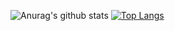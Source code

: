 ![Anurag's github stats](https://github-readme-stats.vercel.app/api?username=JuanGdelaCruz&count_private=true&hide=prs,issues,contribs)
[![Top Langs](https://github-readme-stats.vercel.app/api/top-langs/?username=JuanGdelaCruz)](https://github.com/JuanGdelaCruz/)
